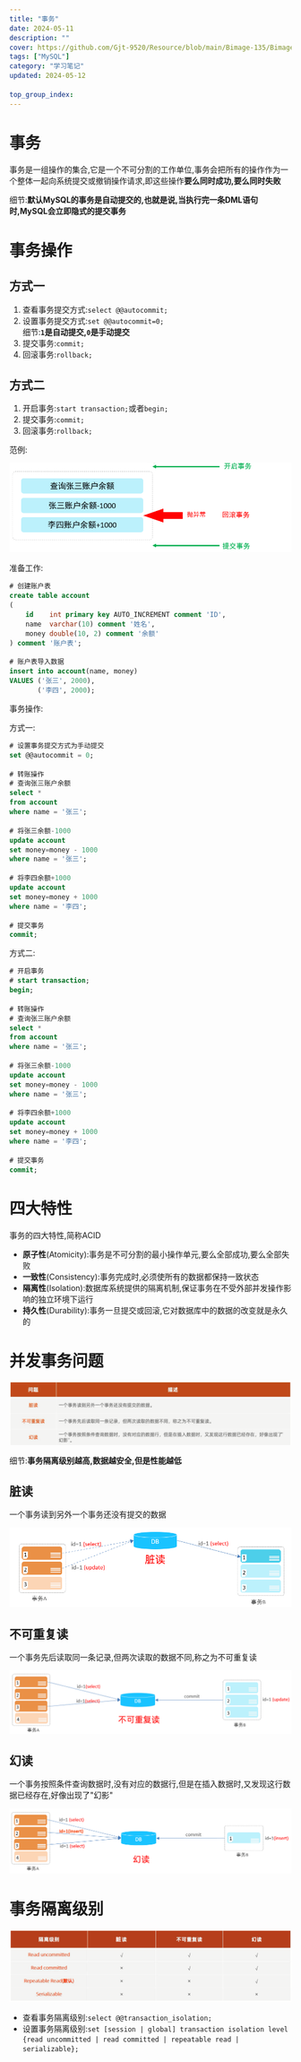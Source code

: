 ```yaml
---
title: "事务"
date: 2024-05-11
description: ""
cover: https://github.com/Gjt-9520/Resource/blob/main/Bimage-135/Bimage13.jpg?raw=true
tags: ["MySQL"]
category: "学习笔记"
updated: 2024-05-12
 
top_group_index: 
---
```


# 事务

事务是一组操作的集合,它是一个不可分割的工作单位,事务会把所有的操作作为一个整体一起向系统提交或撤销操作请求,即这些操作**要么同时成功,要么同时失败**

细节:**默认MySQL的事务是自动提交的,也就是说,当执行完一条DML语句时,MySQL会立即隐式的提交事务**

# 事务操作

## 方式一

1. 查看事务提交方式:`select @@autocommit;`  
2. 设置事务提交方式:`set @@autocommit=0;`                 
细节:**`1`是自动提交,`0`是手动提交**
3. 提交事务:`commit;`
4. 回滚事务:`rollback;`

## 方式二

1. 开启事务:`start transaction;`或者`begin;` 
2. 提交事务:`commit;`
3. 回滚事务:`rollback;`

范例:

![事务操作范例](../images/事务操作范例.png)

准备工作:

```sql
# 创建账户表
create table account
(
    id    int primary key AUTO_INCREMENT comment 'ID',
    name  varchar(10) comment '姓名',
    money double(10, 2) comment '余额'
) comment '账户表';

# 账户表导入数据
insert into account(name, money)
VALUES ('张三', 2000),
       ('李四', 2000);
```

事务操作:

方式一:

```sql
# 设置事务提交方式为手动提交
set @@autocommit = 0;

# 转账操作
# 查询张三账户余额
select *
from account
where name = '张三';

# 将张三余额-1000
update account
set money=money - 1000
where name = '张三';

# 将李四余额+1000
update account
set money=money + 1000
where name = '李四';

# 提交事务
commit;
```

方式二:

```sql
# 开启事务
# start transaction;
begin;

# 转账操作
# 查询张三账户余额
select *
from account
where name = '张三';

# 将张三余额-1000
update account
set money=money - 1000
where name = '张三';

# 将李四余额+1000
update account
set money=money + 1000
where name = '李四';

# 提交事务
commit;
```

# 四大特性

事务的四大特性,简称ACID

- **原子性**(Atomicity):事务是不可分割的最小操作单元,要么全部成功,要么全部失败
- **一致性**(Consistency):事务完成时,必须使所有的数据都保持一致状态
- **隔离性**(Isolation):数据库系统提供的隔离机制,保证事务在不受外部并发操作影响的独立环境下运行
- **持久性**(Durability):事务一旦提交或回滚,它对数据库中的数据的改变就是永久的

# 并发事务问题

![并发事务问题](../images/并发事务问题.png)

细节:**事务隔离级别越高,数据越安全,但是性能越低**

## 脏读

一个事务读到另外一个事务还没有提交的数据

![脏读](../images/脏读.png)

## 不可重复读

一个事务先后读取同一条记录,但两次读取的数据不同,称之为不可重复读

![不可重复读](../images/不可重复读.png)

## 幻读

一个事务按照条件查询数据时,没有对应的数据行,但是在插入数据时,又发现这行数据已经存在,好像出现了"幻影"

![幻读](../images/幻读.png)

# 事务隔离级别

![事务隔离级别](../images/事务隔离级别.png)

- 查看事务隔离级别:`select @@transaction_isolation;`
- 设置事务隔离级别:`set [session | global] transaction isolation level {read uncommitted | read committed | repeatable read | serializable};`